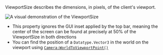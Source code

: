 ViewportSize describes the dimensions, in pixels, of the client's
viewport.

![A visual demonstration of the ViewportSize](https://prod.docsiteassets.roblox.com/assets/legacy/ViewportSize.png)

- This property ignores the GUI inset applied by the top bar, meaning the
center of the screen can be found at precisely at 50% of the
ViewportSize in both directions
- You can find the position of a `Datatype.Vector3` in the world on the
viewport using [`Camera:WorldToViewportPoint()`](https://create.roblox.com/docs/reference/engine/classes/Camera#WorldToViewportPoint)
